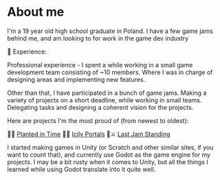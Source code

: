# About me

I'm a 19 year old high school graduate in Poland. I have a few game jams behind me, and am looking to for work in the game dev industry

💼 Experience:
  
  Professional experience - I spent a while working in a small game development team consisting of ~10 members. Where I was in charge of designing areas and implementing new features.
  
  Other than that, I have participated in a bunch of game jams. Making a variety of projects on a short deadline, while working in small teams. Delegating tasks and designing a coherent vision for the projects.

Here are projects I'm the most proud of (from newest to oldest):

🌻⏰ [Planted in Time](https://github.com/Tymek-Gorak/GMTK2023)
🍦🌀 [Icily Portals](https://github.com/Tymek-Gorak/Snakey-Dance)
🍎⚔ [Last Jam Standing](https://github.com/Tymek-Gorak/Last-Stand---game-jam)

I started making games in Unity (or Scratch and other similar sites, if you want to count that), and currently use Godot as the game engine for my projects. I may be a bit rusty when it comes to Unity, but all the things I learned while using Godot translate into it quite well. 
